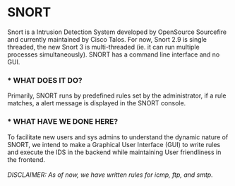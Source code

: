 # SNORT
Snort is a Intrusion Detection System developed by OpenSource Sourcefire and currently maintained by Cisco Talos. For now, Snort 2.9 is single threaded, the new Snort 3 is multi-threaded (ie. it can run multiple processes simultaneously). SNORT has a command line interface and no GUI.<br>
### * WHAT DOES IT DO?
Primarily, SNORT runs by predefined rules set by the administrator, if a rule matches, a alert message is displayed in the SNORT console.
### * WHAT HAVE WE DONE HERE?
To facilitate new users and sys admins to understand the dynamic nature of SNORT, we intend to make a Graphical User Interface 
(GUI) to write rules and execute the IDS in the backend while maintaining User friendliness in the frontend.<br>
<br>
*DISCLAIMER: As of now, we have written rules for icmp, ftp, and smtp.*
